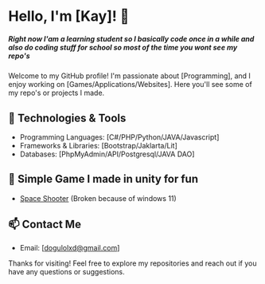 # Hello, I'm [Kay]! 👋

<h5> Right now I'am a learning student so I basically code once in a while and also do coding stuff for school so most of the time you wont see my repo's </h5>

Welcome to my GitHub profile! I'm passionate about [Programming], and I enjoy working on [Games/Applications/Websites]. Here you'll see some of my repo's or projects I made.

## 🔧 Technologies & Tools

- Programming Languages: [C#/PHP/Python/JAVA/Javascript]
- Frameworks & Libraries: [Bootstrap/Jaklarta/Lit]
- Databases: [PhpMyAdmin/API/Postgresql/JAVA DAO]

## 🌱 Simple Game I made in unity for fun

- [Space Shooter](https://github.com/KaiFr2/2D-space-tank-shooter-game) (Broken because of windows 11)

## 📫 Contact Me

- Email: [dogulolxd@gmail.com]


Thanks for visiting! Feel free to explore my repositories and reach out if you have any questions or suggestions.
